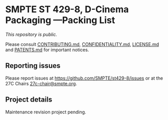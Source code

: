 # SMPTE ST 429-8, D-Cinema Packaging —Packing List

_This repository is public._ 

Please consult [CONTRIBUTING.md](./CONTRIBUTING.md), [CONFIDENTIALITY.md](./CONFIDENTIALITY.md), [LICENSE.md](./LICENSE.md) and [PATENTS.md](./PATENTS.md) for important notices.

## Reporting issues

Please report issues at <https://github.com/SMPTE/st429-8/issues> or at the 27C Chairs <27c-chair@smpte.org>.

## Project details

Maintenance revision project pending.
